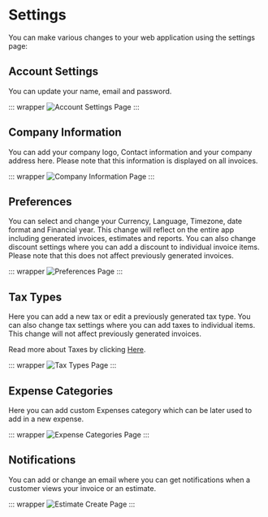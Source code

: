 # Settings

You can make various changes to your web application using the settings page:

## Account Settings

You can update your name, email and password.

::: wrapper
![Account Settings Page](/images/account-settings.png)
:::

## Company Information

You can add your company logo, Contact information and your company address here. Please note that this information is displayed on all invoices.

::: wrapper
![Company Information Page](/images/company-information.png)
:::

## Preferences

You can select and change your Currency, Language, Timezone, date format and Financial year. This change will reflect on the entire app including generated invoices, estimates and reports. You can also change discount settings where you can add a discount to individual invoice items. Please note that this does not affect previously generated invoices.

::: wrapper
![Preferences Page](/images/preferences.png)
:::

## Tax Types

Here you can add a new tax or edit a previously generated tax type. You can also change tax settings where you can add taxes to individual items. This change will not affect previously generated invoices.

Read more about Taxes by clicking [Here](./taxes.md).

::: wrapper
![Tax Types Page](/images/taxes.png)
:::

## Expense Categories

Here you can add custom Expenses category which can be later used to add in a new expense.

::: wrapper
![Expense Categories Page](/images/expense-categories.png)
:::

## Notifications
You can add or change an email where you can get notifications when a customer views your invoice or an estimate.

::: wrapper
![Estimate Create Page](/images/notifications.png)
:::